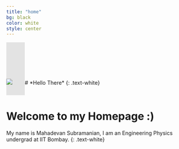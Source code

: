 ```yaml
---
title: "home"
bg: black
color: white
style: center
---
```

<span class="fa-stack subtlecircle" style="font-size:117px; background:rgba(0,0,0,0.1)">
  <img src="https://raw.githubusercontent.com/mahadevans2432/mahadevans2432.github.io/master/img/circle-cropped.png" class="myimg" />
</span>
# *Hello There*
{: .text-white}

# Welcome to my Homepage :)
My name is Mahadevan Subramanian, I am an Engineering Physics undergrad at IIT Bombay.
{: .text-white}


